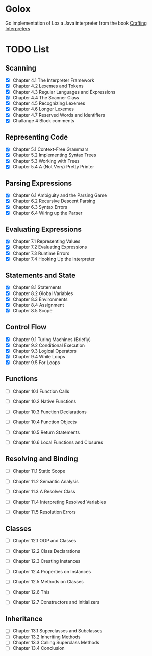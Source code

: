 # Golox

Go implementation of Lox a Java interpreter from the book [Crafting Interpreters](https://craftinginterpreters.com/)


# TODO List 

## Scanning

- [x] Chapter 4.1 The Interpreter Framework
- [x] Chapter 4.2 Lexemes and Tokens
- [x] Chapter 4.3 Regular Languages and Expressions
- [x] Chapter 4.4 The Scanner Class
- [x] Chapter 4.5 Recognizing Lexemes
- [x] Chapter 4.6 Longer Lexemes
- [x] Chapter 4.7 Reserved Words and Identifiers
- [x] Challange 4 Block comments

## Representing Code

- [x] Chapter 5.1 Context-Free Grammars
- [x] Chapter 5.2 Implementing Syntax Trees
- [x] Chapter 5.3 Working with Trees
- [x] Chapter 5.4 A (Not Very) Pretty Printer

## Parsing Expressions

- [x] Chapter 6.1 Ambiguity and the Parsing Game
- [x] Chapter 6.2 Recursive Descent Parsing
- [x] Chapter 6.3 Syntax Errors
- [x] Chapter 6.4 Wiring up the Parser

## Evaluating Expressions

- [x] Chapter 7.1 Representing Values
- [x] Chapter 7.2 Evaluating Expressions
- [x] Chapter 7.3 Runtime Errors
- [x] Chapter 7.4 Hooking Up the Interpreter

## Statements and State

- [x] Chapter 8.1 Statements
- [x] Chapter 8.2 Global Variables
- [x] Chapter 8.3 Environments
- [x] Chapter 8.4 Assignment
- [x] Chapter 8.5 Scope

## Control Flow

- [x] Chapter 9.1 Turing Machines (Briefly)
- [x] Chapter 9.2 Conditional Execution
- [x] Chapter 9.3 Logical Operators
- [x] Chapter 9.4 While Loops
- [x] Chapter 9.5 For Loops

## Functions

- [ ] Chapter 10.1 Function Calls
- [ ] Chapter 10.2 Native Functions
- [ ] Chapter 10.3 Function Declarations
- [ ] Chapter 10.4 Function Objects
- [ ] Chapter 10.5 Return Statements
- [ ] Chapter 10.6 Local Functions and Closures


## Resolving and Binding

- [ ] Chapter 11.1 Static Scope
- [ ] Chapter 11.2 Semantic Analysis
- [ ] Chapter 11.3 A Resolver Class
- [ ] Chapter 11.4 Interpreting Resolved Variables
- [ ] Chapter 11.5 Resolution Errors


## Classes

- [ ] Chapter 12.1 OOP and Classes
- [ ] Chapter 12.2 Class Declarations
- [ ] Chapter 12.3 Creating Instances
- [ ] Chapter 12.4 Properties on Instances
- [ ] Chapter 12.5 Methods on Classes
- [ ] Chapter 12.6 This
- [ ] Chapter 12.7 Constructors and Initializers


## Inheritance

- [ ] Chapter 13.1 Superclasses and Subclasses
- [ ] Chapter 13.2 Inheriting Methods
- [ ] Chapter 13.3 Calling Superclass Methods
- [ ] Chapter 13.4 Conclusion
